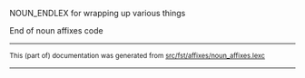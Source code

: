 

NOUN_ENDLEX for wrapping up various things

End of noun affixes code

* * *

<small>This (part of) documentation was generated from [src/fst/affixes/noun_affixes.lexc](https://github.com/giellalt/lang-crk/blob/main/src/fst/affixes/noun_affixes.lexc)</small>

---

